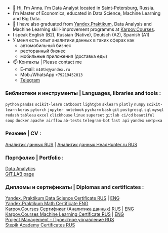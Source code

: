 - 👋 Hi, I’m Anna. I'm Data Analyst located in Saint-Petersburg, Russia. 
- I’m Master of Economics, educated in Data Science, Machine Learning and Big Data.
- 🌱 I have also graduated from [Yandex.Praktikum](https://practicum.yandex.ru/profile/data-scientist), Data Analysis and Machine Learning skill-improvement programms at [Karpov.Courses](https://karpov.courses/).
- I speak English (B2), Russian (Native), Deutsch (A2), Spanish (A1)
- У меня есть опыт аналитики данных в таких сферах как
  - автомобильный бизнес
  - ресторанный бизнес
  - мобильные приложения (доставка еды)
- 📫 Контакты | Please contact me
  - E-mail: `m10tk@yandex.ru`
  - Mob./WhatsApp `+79219452013`
  - [Telegram](https://t.me/AnnaPavlovaDS) 

### Библиотеки и инструменты | Languages, libraries and tools :
`python` `pandas` `scikit-learn` `catboost` `lightgbm` `sklearn` `plotly` `numpy` `scikit-learn` `keras` `pytorch`
`jupyter notebook` `pycharm` `bash` `git` `postgresql` `sql` `mysql` `redash` `tableau` `excel` `clickhouse` `linux`
`superset` `gitlab ci/cd` `beautiful soup` `docker` `apache airflow` `ab-tests` `telegram-bot` `fast api` `yandex метрика`

### Резюме | CV :
[Аналитик данных RUS](https://www.evernote.com/shard/s577/sh/999bfc4c-6ffc-a5cc-a001-2c8b83cbd26d/ehBxolX4vCLD1SspgObwd3FEckOgccjPjNN-6NoETBmI-I27ZVCG9omfmg) | [Аналитик данных HeadHunter.ru RUS](https://spb.hh.ru/resume/1523b2c7ff0b5dd6b80039ed1f3831676f7646)

### Портфолио | Portfolio :
[Data Analytics](https://github.com/annapavlovads/DA_portfolio) <br>
[GIT.LAB page](https://git.lab.karpov.courses/an-pavlova/portfolio_da_ds)

### Дипломы и сертификаты | Diplomas and certificates :
[Yandex. Praktikum Data Science Certificate RUS](https://drive.google.com/file/d/14KGYoyjqFNbdTbnrFKWjXno6b6C6BwF7/view?usp=sharing) | [ENG](https://drive.google.com/file/d/1y492Yh2_KMLBz6OpsgWrbqJwZLqk7A7c/view?usp=sharing) <br>
[Yandex.Praktikum Math Certificate ENG](https://drive.google.com/file/d/1u7n1LtuBNKsclhvaB0e--oGOUz8bry3B/view?usp=sharing)<br>
[Karpov.Courses Сертификат (Аналитика данных) RUS](https://drive.google.com/file/d/1a9dKDEVsUSPcHWEGoP4KH4qLlIkSvObN/view?usp=sharing) | [ENG](https://drive.google.com/file/d/1oAmbDiimraaNaxu1Ps9wK2oobTOBzRrt/view?usp=sharing) <br>
[Karpov.Courses Machine Learning Certificate RUS](https://drive.google.com/file/d/1OZ_Q6VyjClg9x69aRg2XTpcoq_EvdAt_/view?usp=share_link) | [ENG](https://drive.google.com/file/d/1OLVy3HchmdksYIUCDCAfsK1-bGq-EDbU/view?usp=share_link) <br>
[Project Management - Проектное управление RUS](https://drive.google.com/file/d/1fKzhvjz1lktRzczGRNW_prxyZyI1R_vF/view?usp=sharing)<br>
[Stepik Academy Certificates RUS](https://stepik.org/users/53844029/certificates)

